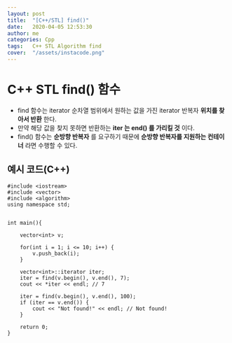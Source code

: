 ```yaml
---
layout: post
title:  "[C++/STL] find()"
date:   2020-04-05 12:53:30
author: me
categories: Cpp
tags:	C++ STL Algorithm find
cover:  "/assets/instacode.png"
---
```


# C++ STL find() 함수
* find 함수는 iterator 순차열 범위에서 원하는 값을 가진 iterator 반복자 __위치를 찾아서 반환__ 한다.
* 만약 해당 값을 찾지 못하면 반환하는 __iter 는 end() 를 가리킬 것__ 이다.
* find() 함수는 __순방향 반복자__ 를 요구하기 때문에 __순방향 반복자를 지원하는 컨테이너__ 라면 수행할 수 있다.


## 예시 코드(C++)

```
#include <iostream>
#include <vector>
#include <algorithm>
using namespace std;


int main(){

    vector<int> v;

    for(int i = 1; i <= 10; i++) {
        v.push_back(i);
    }

    vector<int>::iterator iter;
    iter = find(v.begin(), v.end(), 7);
    cout << *iter << endl; // 7

    iter = find(v.begin(), v.end(), 100);
    if (iter == v.end()) {
        cout << "Not found!" << endl; // Not found!
    }

    return 0;
}
```